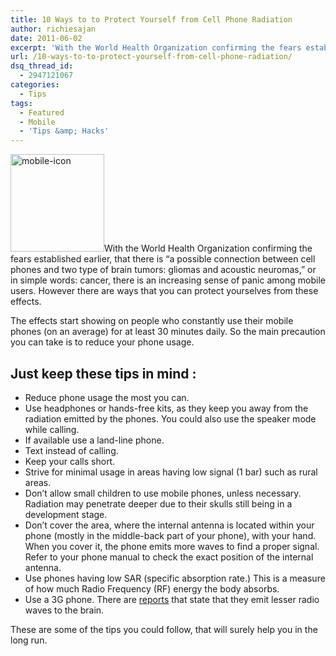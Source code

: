 ```yaml
---
title: 10 Ways to to Protect Yourself from Cell Phone Radiation
author: richiesajan
date: 2011-06-02
excerpt: 'With the World Health Organization confirming the fears established earlier, that there is "a possible connection between cell phones and two type of brain tumors: gliomas and acoustic neuromas," or in simple words: cancer, there is an increasing sense of panic among mobile users. However there are ways that you can protect yourselves from these effects.'
url: /10-ways-to-to-protect-yourself-from-cell-phone-radiation/
dsq_thread_id:
  - 2947121067
categories:
  - Tips
tags:
  - Featured
  - Mobile
  - 'Tips &amp; Hacks'
---
```

<img class="alignleft size-full wp-image-40718" title="mobile-icon" src="http://cdn.devilsworkshop.org/files/2011/06/images-e1306993091747.jpeg" alt="mobile-icon" width="150" height="156" />With the World Health Organization confirming the fears established earlier, that there is &#8220;a possible connection between cell phones and two type of brain tumors: gliomas and acoustic neuromas,&#8221; or in simple words: cancer, there is an increasing sense of panic among mobile users. However there are ways that you can protect yourselves from these effects.

<!--more-->

The effects start showing on people who constantly use their mobile phones (on an average) for at least 30 minutes daily. So the main precaution you can take is to reduce your phone usage.

## Just keep these tips in mind :

  * Reduce phone usage the most you can.
  * Use headphones or hands-free kits, as they keep you away from the radiation emitted by the phones. You could also use the speaker mode while calling.
  * If available use a land-line phone.
  * Text instead of calling.
  * Keep your calls short.
  * Strive for minimal usage in areas having low signal (1 bar) such as rural areas.
  * Don&#8217;t allow small children to use mobile phones, unless necessary. Radiation may penetrate deeper due to their skulls still being in a development stage.
  * Don&#8217;t cover the area, where the internal antenna is located within your phone (mostly in the middle-back part of your phone), with your hand. When you cover it, the phone emits more waves to find a proper signal. Refer to your phone manual to check the exact position of the internal antenna.
  * Use phones having low SAR (specific absorption rate.) This is a measure of how much Radio Frequency (RF) energy the body absorbs.
  * Use a 3G phone. There are <a href="http://timesofindia.indiatimes.com/tech/personal-tech/computing/3G-phones-less-harmful-Report/articleshow/8676584.cms" onclick="_gaq.push(['_trackEvent', 'outbound-article', 'http://timesofindia.indiatimes.com/tech/personal-tech/computing/3G-phones-less-harmful-Report/articleshow/8676584.cms', 'reports']);" >reports</a> that state that they emit lesser radio waves to the brain.

These are some of the tips you could follow, that will surely help you in the long run.
